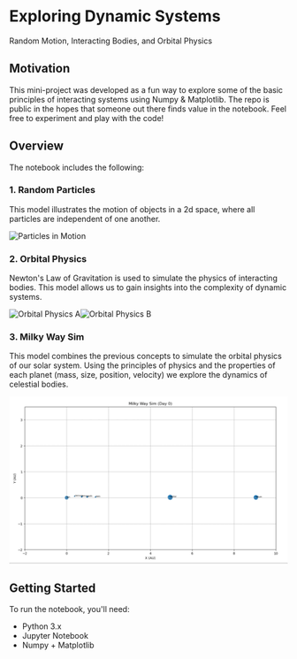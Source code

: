 # Exploring Dynamic Systems
Random Motion, Interacting Bodies, and Orbital Physics

## Motivation

This mini-project was developed as a fun way to explore some of the basic principles of interacting systems using Numpy & Matplotlib. The repo is public in the hopes that someone out there finds value in the notebook. Feel free to experiment and play with the code!

## Overview

The notebook includes the following:

### 1. Random Particles
This model illustrates the motion of objects in a 2d space, where all particles are independent of one another. 

<img src="animations/ani1.gif" alt="Particles in Motion" width="500">

### 2. Orbital Physics
Newton's Law of Gravitation is used to simulate the physics of interacting bodies. This model allows us to gain insights into the complexity of dynamic systems.

<img src="animations/ani2a.gif" alt="Orbital Physics A" width="800"><img src="animations/ani2b.gif" alt="Orbital Physics B" width="800">

### 3. Milky Way Sim
This model combines the previous concepts to simulate the orbital physics of our solar system. Using the principles of physics and the properties of each planet (mass, size, position, velocity) we explore the dynamics of celestial bodies.

<img src="animations/ani3.gif" alt="Milky Way" width="800">

## Getting Started

To run the notebook, you'll need:

- Python 3.x
- Jupyter Notebook
- Numpy + Matplotlib
